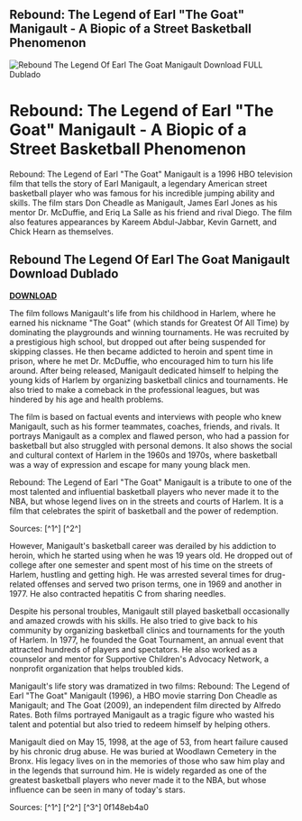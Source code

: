 ## Rebound: The Legend of Earl "The Goat" Manigault - A Biopic of a Street Basketball Phenomenon

 
![Rebound The Legend Of Earl The Goat Manigault Download __FULL__ Dublado](https://encrypted-tbn3.gstatic.com/images?q=tbn:ANd9GcRf5i1nTYxg3lt91D4ZfcpS3-VarxzpVmPtA4LDlu0ewrebJ2_CMHfTRNfr)

 
# Rebound: The Legend of Earl "The Goat" Manigault - A Biopic of a Street Basketball Phenomenon
  
Rebound: The Legend of Earl "The Goat" Manigault is a 1996 HBO television film that tells the story of Earl Manigault, a legendary American street basketball player who was famous for his incredible jumping ability and skills. The film stars Don Cheadle as Manigault, James Earl Jones as his mentor Dr. McDuffie, and Eriq La Salle as his friend and rival Diego. The film also features appearances by Kareem Abdul-Jabbar, Kevin Garnett, and Chick Hearn as themselves.
 
## Rebound The Legend Of Earl The Goat Manigault Download Dublado


[**DOWNLOAD**](https://www.google.com/url?q=https%3A%2F%2Fshurll.com%2F2tKhyK&sa=D&sntz=1&usg=AOvVaw1Dy6zXiOhddsgqL1Uoovae)

  
The film follows Manigault's life from his childhood in Harlem, where he earned his nickname "The Goat" (which stands for Greatest Of All Time) by dominating the playgrounds and winning tournaments. He was recruited by a prestigious high school, but dropped out after being suspended for skipping classes. He then became addicted to heroin and spent time in prison, where he met Dr. McDuffie, who encouraged him to turn his life around. After being released, Manigault dedicated himself to helping the young kids of Harlem by organizing basketball clinics and tournaments. He also tried to make a comeback in the professional leagues, but was hindered by his age and health problems.
  
The film is based on factual events and interviews with people who knew Manigault, such as his former teammates, coaches, friends, and rivals. It portrays Manigault as a complex and flawed person, who had a passion for basketball but also struggled with personal demons. It also shows the social and cultural context of Harlem in the 1960s and 1970s, where basketball was a way of expression and escape for many young black men.
  
Rebound: The Legend of Earl "The Goat" Manigault is a tribute to one of the most talented and influential basketball players who never made it to the NBA, but whose legend lives on in the streets and courts of Harlem. It is a film that celebrates the spirit of basketball and the power of redemption.
  
Sources: [^1^] [^2^]
  
However, Manigault's basketball career was derailed by his addiction to heroin, which he started using when he was 19 years old. He dropped out of college after one semester and spent most of his time on the streets of Harlem, hustling and getting high. He was arrested several times for drug-related offenses and served two prison terms, one in 1969 and another in 1977. He also contracted hepatitis C from sharing needles.
  
Despite his personal troubles, Manigault still played basketball occasionally and amazed crowds with his skills. He also tried to give back to his community by organizing basketball clinics and tournaments for the youth of Harlem. In 1977, he founded the Goat Tournament, an annual event that attracted hundreds of players and spectators. He also worked as a counselor and mentor for Supportive Children's Advocacy Network, a nonprofit organization that helps troubled kids.
  
Manigault's life story was dramatized in two films: Rebound: The Legend of Earl "The Goat" Manigault (1996), a HBO movie starring Don Cheadle as Manigault; and The Goat (2009), an independent film directed by Alfredo Rates. Both films portrayed Manigault as a tragic figure who wasted his talent and potential but also tried to redeem himself by helping others.
  
Manigault died on May 15, 1998, at the age of 53, from heart failure caused by his chronic drug abuse. He was buried at Woodlawn Cemetery in the Bronx. His legacy lives on in the memories of those who saw him play and in the legends that surround him. He is widely regarded as one of the greatest basketball players who never made it to the NBA, but whose influence can be seen in many of today's stars.
  
Sources: [^1^] [^2^] [^3^]
 0f148eb4a0
